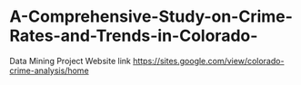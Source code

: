 # A-Comprehensive-Study-on-Crime-Rates-and-Trends-in-Colorado-
Data Mining Project
 Website link
 https://sites.google.com/view/colorado-crime-analysis/home
